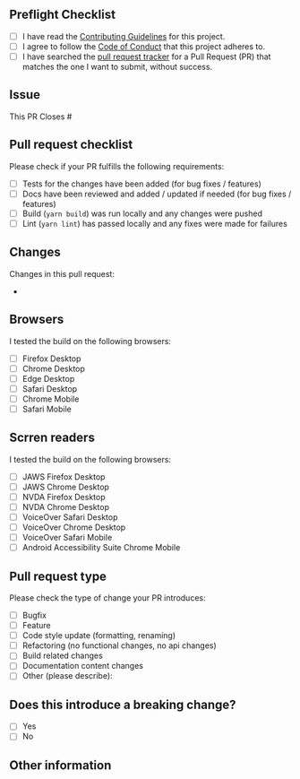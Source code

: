 ## Preflight Checklist

<!-- Please ensure you've completed the following steps by replacing [ ] with [x]-->

- [ ] I have read the [Contributing Guidelines](https://github.com/lyne-design-system/lyne-components/blob/master/CONTRIBUTING.md) for this project.
- [ ] I agree to follow the [Code of Conduct](https://github.com/lyne-design-system/lyne-components/blob/master/CODE_OF_CONDUCT.md) that this project adheres to.
- [ ] I have searched the [pull request tracker](https://github.com/lyne-design-system/lyne-components/pulls) for a Pull Request (PR) that matches the one I want to submit, without success.

## Issue

This PR Closes #

## Pull request checklist

Please check if your PR fulfills the following requirements:

- [ ] Tests for the changes have been added (for bug fixes / features)
- [ ] Docs have been reviewed and added / updated if needed (for bug fixes / features)
- [ ] Build (`yarn build`) was run locally and any changes were pushed
- [ ] Lint (`yarn lint`) has passed locally and any fixes were made for failures

## Changes

Changes in this pull request:

-

## Browsers

I tested the build on the following browsers:

- [ ] Firefox Desktop
- [ ] Chrome Desktop
- [ ] Edge Desktop
- [ ] Safari Desktop
- [ ] Chrome Mobile
- [ ] Safari Mobile

## Scrren readers

I tested the build on the following browsers:

- [ ] JAWS Firefox Desktop
- [ ] JAWS Chrome Desktop
- [ ] NVDA Firefox Desktop
- [ ] NVDA Chrome Desktop
- [ ] VoiceOver Safari Desktop
- [ ] VoiceOver Chrome Desktop
- [ ] VoiceOver Safari Mobile
- [ ] Android Accessibility Suite Chrome Mobile

## Pull request type

<!-- Please do not submit updates to dependencies unless it fixes an issue. -->

<!-- Please try to limit your pull request to one type, submit multiple pull requests if needed. -->

Please check the type of change your PR introduces:

- [ ] Bugfix
- [ ] Feature
- [ ] Code style update (formatting, renaming)
- [ ] Refactoring (no functional changes, no api changes)
- [ ] Build related changes
- [ ] Documentation content changes
- [ ] Other (please describe):

## Does this introduce a breaking change?

- [ ] Yes
- [ ] No

<!-- If this introduces a breaking change, please describe the impact and migration path for existing applications below. -->

## Other information

<!-- Any other information that is important to this PR such as screenshots of how the component looks before and after the change. -->
